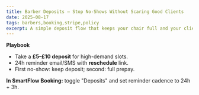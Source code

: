 ```yaml
---
title: Barber Deposits — Stop No-Shows Without Scaring Good Clients
date: 2025-08-17
tags: barbers,booking,stripe,policy
excerpt: A simple deposit flow that keeps your chair full and your clients happy.
---
```


**Playbook**
- Take a **£5–£10 deposit** for high-demand slots.
- 24h reminder email/SMS with **reschedule** link.
- First no-show: keep deposit; second: full prepay.

**In SmartFlow Booking:** toggle "Deposits" and set reminder cadence to 24h + 3h.